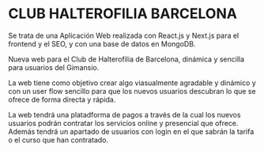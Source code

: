 # CLUB HALTEROFILIA BARCELONA

Se trata de una Aplicación Web realizada con React.js y Next.js para el frontend y el SEO, y con una base de datos en MongoDB.

Nueva web para el Club de Halterofilia de Barcelona, dinámica y sencilla para usuarios del Gimansio.

La web tiene como objetivo crear algo viasualmente agradable y dinámico y con un user flow sencillo para que los nuevos usuarios descubran lo que se ofrece de forma directa y rápida.

La web tendrá una platadforma de pagos a través de la cual los nuevos usuarios podrán contratar los servicios online y presencial que ofrece. Además tendrá un apartado de usuarios con login en el que sabrán la tarifa o el curso que han contratado.
